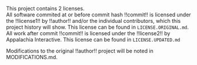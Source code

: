 This project contains 2 licenses.  
All software commited at or before commit hash !!commit!! is licensed under the !!license1!! by !!author!! and/or the individual contributors, which this project history will show.  This license can be found in `LICENSE.ORIGINAL.md`.
All work after commit !!commit!! is licensed under the !!license2!! by Appalachia Interactive.  This license can be found in `LICENSE.UPDATED.md`

Modifications to the original !!author!! project will be noted in MODIFICATIONS.md.
